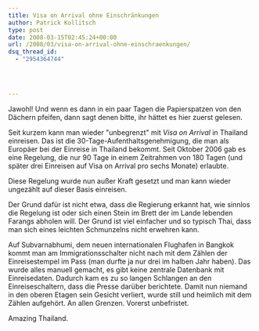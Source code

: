 ```yaml
---
title: Visa on Arrival ohne Einschränkungen
author: Patrick Kollitsch
type: post
date: 2008-03-15T02:45:24+00:00
url: /2008/03/visa-on-arrival-ohne-einschraenkungen/
dsq_thread_id:
  - "2954364744"




---
```

Jawohl! Und wenn es dann in ein paar Tagen die Papierspatzen von den D&auml;chern pfeifen, dann sagt denen bitte, ihr h&auml;ttet es hier zuerst gelesen.

Seit kurzem kann man wieder "unbegrenzt" mit _Visa on Arrival_ in Thailand einreisen. Das ist die 30-Tage-Aufenthaltsgenehmigung, die man als Europ&auml;er bei der Einreise in Thailand bekommt. Seit Oktober 2006 gab es eine Regelung, die nur 90 Tage in einem Zeitrahmen von 180 Tagen (und sp&auml;ter drei Einreisen auf Visa on Arrival pro sechs Monate) erlaubte. 

Diese Regelung wurde nun au&szlig;er Kraft gesetzt und man kann wieder ungez&auml;hlt auf dieser Basis einreisen. 

Der Grund daf&uuml;r ist nicht etwa, dass die Regierung erkannt hat, wie sinnlos die Regelung ist oder sich einen Stein im Brett der im Lande lebenden Farangs abholen will. Der Grund ist viel einfacher und so typisch Thai, dass man sich eines leichten Schmunzelns nicht erwehren kann.

Auf Subvarnabhumi, dem neuen internationalen Flughafen in Bangkok kommt man am Immigrationsschalter nicht nach mit dem Z&auml;hlen der Einreisestempel im Pass (man durfte ja nur drei im halben Jahr haben). Das wurde alles manuell gemacht, es gibt keine zentrale Datenbank mit Einreisedaten. Dadurch kam es zu so langen Schlangen an den Einreiseschaltern, dass die Presse dar&uuml;ber berichtete. Damit nun niemand in den oberen Etagen sein Gesicht verliert, wurde still und heimlich mit dem Z&auml;hlen aufgeh&ouml;rt. An allen Grenzen. Vorerst unbefristet.

Amazing Thailand.